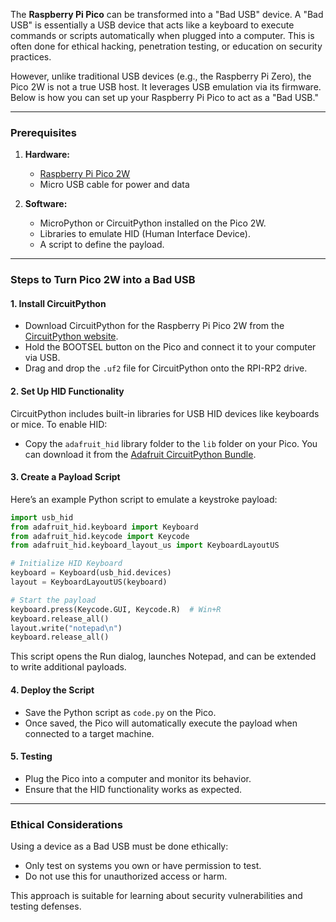 The **Raspberry Pi Pico** can be transformed into a "Bad USB" device. A "Bad USB" is essentially a USB device that acts like a keyboard to execute commands or scripts automatically when plugged into a computer. This is often done for ethical hacking, penetration testing, or education on security practices.

However, unlike traditional USB devices (e.g., the Raspberry Pi Zero), the Pico 2W is not a true USB host. It leverages USB emulation via its firmware. Below is how you can set up your Raspberry Pi Pico to act as a "Bad USB."

---

### Prerequisites
1. **Hardware:**
   - [Raspberry Pi Pico 2W](https://www.waveshare.com/product/raspberry-pi/boards-kits/raspberry-pi-pico-3/raspberry-pi-pico-2-w.htm?sku=29439)
   - Micro USB cable for power and data

2. **Software:**
   - MicroPython or CircuitPython installed on the Pico 2W.
   - Libraries to emulate HID (Human Interface Device).
   - A script to define the payload.

---

### Steps to Turn Pico 2W into a Bad USB

#### 1. **Install CircuitPython**
   - Download CircuitPython for the Raspberry Pi Pico 2W from the [CircuitPython website](https://circuitpython.org/board/raspberry_pi_pico/).
   - Hold the BOOTSEL button on the Pico and connect it to your computer via USB.
   - Drag and drop the `.uf2` file for CircuitPython onto the RPI-RP2 drive.

#### 2. **Set Up HID Functionality**
   CircuitPython includes built-in libraries for USB HID devices like keyboards or mice. To enable HID:
   - Copy the `adafruit_hid` library folder to the `lib` folder on your Pico.
     You can download it from the [Adafruit CircuitPython Bundle](https://github.com/adafruit/Adafruit_CircuitPython_Bundle).

#### 3. **Create a Payload Script**
   Here’s an example Python script to emulate a keystroke payload:

   ```python
   import usb_hid
   from adafruit_hid.keyboard import Keyboard
   from adafruit_hid.keycode import Keycode
   from adafruit_hid.keyboard_layout_us import KeyboardLayoutUS

   # Initialize HID Keyboard
   keyboard = Keyboard(usb_hid.devices)
   layout = KeyboardLayoutUS(keyboard)

   # Start the payload
   keyboard.press(Keycode.GUI, Keycode.R)  # Win+R
   keyboard.release_all()
   layout.write("notepad\n")
   keyboard.release_all()
   ```

   This script opens the Run dialog, launches Notepad, and can be extended to write additional payloads.

#### 4. **Deploy the Script**
   - Save the Python script as `code.py` on the Pico.
   - Once saved, the Pico will automatically execute the payload when connected to a target machine.

#### 5. **Testing**
   - Plug the Pico into a computer and monitor its behavior.
   - Ensure that the HID functionality works as expected.

---

### Ethical Considerations
Using a device as a Bad USB must be done ethically:
- Only test on systems you own or have permission to test.
- Do not use this for unauthorized access or harm.

This approach is suitable for learning about security vulnerabilities and testing defenses.
